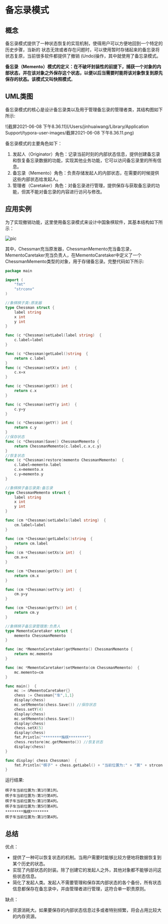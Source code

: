 # 备忘录模式

## 概念

备忘录模式提供了一种状态恢复的实现机制，使得用户可以方便地回到一个特定的历史步骤，当新的 状态无效或者存在问题时，可以使用暂时存储起来的备忘录将状态复原，当前很多软件都提供了撤销 (Undo)操作，其中就使用了备忘录模式。

**备忘录（Memento）模式的定义：在不破坏封装性的前提下，捕获一个对象的内部状态，并在该对象之外保存这个状态，以便以后当需要时能将该对象恢复到原先保存的状态。该模式又叫快照模式**。

## UML类图

备忘录模式的核心是设计备忘录类以及用于管理备忘录的管理者类，其结构图如下所示:

![截屏2021-06-08 下午8.36.11](/Users/jinhuaiwang/Library/Application Support/typora-user-images/截屏2021-06-08 下午8.36.11.png)

备忘录模式的主要角色如下：

1. 发起人（Originator）角色：记录当前时刻的内部状态信息，提供创建备忘录和恢复备忘录数据的功能，实现其他业务功能，它可以访问备忘录里的所有信息。
2. 备忘录（Memento）角色：负责存储发起人的内部状态，在需要的时候提供这些内部状态给发起人。
3. 管理者（Caretaker）角色：对备忘录进行管理，提供保存与获取备忘录的功能，但其不能对备忘录的内容进行访问与修改。



## 应用实例

为了实现撤销功能，这里使用备忘录模式来设计中国象棋软件，其基本结构如下所示：

![pic](./img/memento.png)

其中，Chessman充当原发器，ChessmanMemento充当备忘录，MementoCaretaker充当负责人，在MementoCaretaker中定义了一个ChessmanMemento类型的对象，用于存储备忘录。完整代码如下所示:

```go
package main

import (
	"fmt"
	"strconv"
)

//象棋棋子类:原发器
type Chessman struct {
	label string
	x int
	y int
}

func (c *Chessman)setLabel(label string)  {
	c.label=label
}

func (c *Chessman)getLabel()string  {
	return c.label
}
func (c *Chessman)setX(x int)  {
	c.x=x
}

func (c *Chessman)getX() int {
	return c.x
}

func (c *Chessman)setY(y int)  {
	c.y=y
}

func (c *Chessman)getY() int {
	return c.y
}
//保存状态
func (c *Chessman)Save() ChessmanMemento {
	return ChessmanMemento{c.label,c.x,c.y}
}
//恢复状态
func (c *Chessman)restore(memento ChessmanMemento)  {
	c.label=memento.label
	c.x=memento.x
	c.y=memento.y
}

//象棋棋子备忘录类:备忘录
type ChessmanMemento struct {
	label string
	x int
	y int
}

func (cm *Chessman)setLabels(label string)  {
	cm.label=label
}

func (cm *Chessman)getLabels()string  {
	return cm.label
}
func (cm *Chessman)setXs(x int)  {
	cm.x=x
}

func (cm *Chessman)getXs() int {
	return cm.x
}

func (cm *Chessman)setYs(y int)  {
	cm.y=y
}

func (cm *Chessman)getYs() int {
	return cm.y
}

//象棋棋子备忘录管理类:负责人
type MementoCaretaker struct {
	memento ChessmanMemento
}

func (mc *MementoCaretaker)getMemento() ChessmanMemento {
	return mc.memento
}

func (mc *MementoCaretaker)setMemento(cm ChessmanMemento)  {
	mc.memento=cm
}

func main()  {
	mc := &MementoCaretaker{}
	chess := Chessman{"车",1,1}
	display(chess)
	mc.setMemento(chess.Save()) //保存状态
	chess.setY(4)
	display(chess)
	mc.setMemento(chess.Save())
	display(chess)
	chess.setX(5)
	display(chess)
	fmt.Println("********悔棋********")
	chess.restore(mc.getMemento()) //恢复状态
	display(chess)
}

func display( chess Chessman)  {
	fmt.Println("棋子" + chess.getLabel() + "当前位置为:" + "第" + strconv.Itoa( chess.getX())+ "行" + "第" + strconv.Itoa( chess.getY()) + "列。")
}
```

运行结果:

```
棋子车当前位置为:第1行第1列。
棋子车当前位置为:第1行第4列。
棋子车当前位置为:第1行第4列。
棋子车当前位置为:第5行第4列。
********悔棋********
棋子车当前位置为:第1行第4列。
```



## 总结

优点：

- 提供了一种可以恢复状态的机制。当用户需要时能够比较方便地将数据恢复到某个历史的状态。
- 实现了内部状态的封装。除了创建它的发起人之外，其他对象都不能够访问这些状态信息。
- 简化了发起人类。发起人不需要管理和保存其内部状态的各个备份，所有状态信息都保存在备忘录中，并由管理者进行管理，这符合单一职责原则。

缺点：

* 资源消耗大。如果要保存的内部状态信息过多或者特别频繁，将会占用比较大的内存资源。

